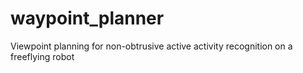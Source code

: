 # waypoint_planner
Viewpoint planning for non-obtrusive active activity recognition on a freeflying robot
